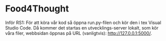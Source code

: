 # Food4Thought
Inför RS1:
För att köra vår kod så öppna run.py-filen och kör den i tex Visual Studio Code. 
Då kommer det startas en utvecklings-server lokalt, som kör våra filer, webbsidan öppnas på URL (vanligtvis): http://127.0.0.1:5000/.
